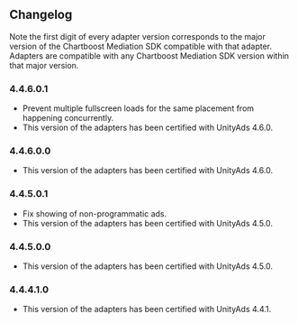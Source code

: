 ## Changelog

Note the first digit of every adapter version corresponds to the major version of the Chartboost Mediation SDK compatible with that adapter. 
Adapters are compatible with any Chartboost Mediation SDK version within that major version.

### 4.4.6.0.1
- Prevent multiple fullscreen loads for the same placement from happening concurrently.
- This version of the adapters has been certified with UnityAds 4.6.0.

### 4.4.6.0.0
- This version of the adapters has been certified with UnityAds 4.6.0.

### 4.4.5.0.1
- Fix showing of non-programmatic ads.
- This version of the adapters has been certified with UnityAds 4.5.0.

### 4.4.5.0.0
- This version of the adapters has been certified with UnityAds 4.5.0.

### 4.4.4.1.0
- This version of the adapters has been certified with UnityAds 4.4.1.

